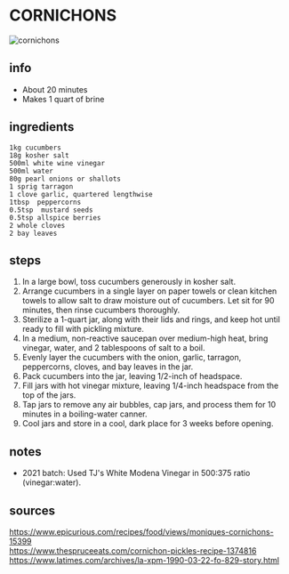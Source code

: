 # CORNICHONS  
![cornichons](https://cdn3.volusion.com/djemv.oqnyw/v/vspfiles/photos/w8820-2.png)

## info  
* About 20 minutes  
* Makes 1 quart of brine  

## ingredients  
```
1kg cucumbers
18g kosher salt
500ml white wine vinegar
500ml water
80g pearl onions or shallots
1 sprig tarragon
1 clove garlic, quartered lengthwise
1tbsp  peppercorns
0.5tsp  mustard seeds
0.5tsp allspice berries
2 whole cloves
2 bay leaves
```

## steps  
1. In a large bowl, toss cucumbers generously in kosher salt.
2. Arrange cucumbers in a single layer on paper towels or clean kitchen towels to allow salt to draw moisture out of cucumbers. Let sit for 90 minutes, then rinse cucumbers thoroughly.
3. Sterilize a 1-quart jar, along with their lids and rings, and keep hot until ready to fill with pickling mixture.
4. In a medium, non-reactive saucepan over medium-high heat, bring vinegar, water, and 2 tablespoons of salt to a boil.
5. Evenly layer the cucumbers with the onion, garlic, tarragon, peppercorns, cloves, and bay leaves in the jar.
6. Pack cucumbers into the jar, leaving 1/2-inch of headspace.
7. Fill jars with hot vinegar mixture, leaving 1/4-inch headspace from the top of the jars.
8. Tap jars to remove any air bubbles, cap jars, and process them for 10 minutes in a boiling-water canner.
9. Cool jars and store in a cool, dark place for 3 weeks before opening. 

## notes  
* 2021 batch: Used TJ's White Modena Vinegar in 500:375 ratio (vinegar:water).  

## sources   
https://www.epicurious.com/recipes/food/views/moniques-cornichons-15399  
https://www.thespruceeats.com/cornichon-pickles-recipe-1374816  
https://www.latimes.com/archives/la-xpm-1990-03-22-fo-829-story.html  
